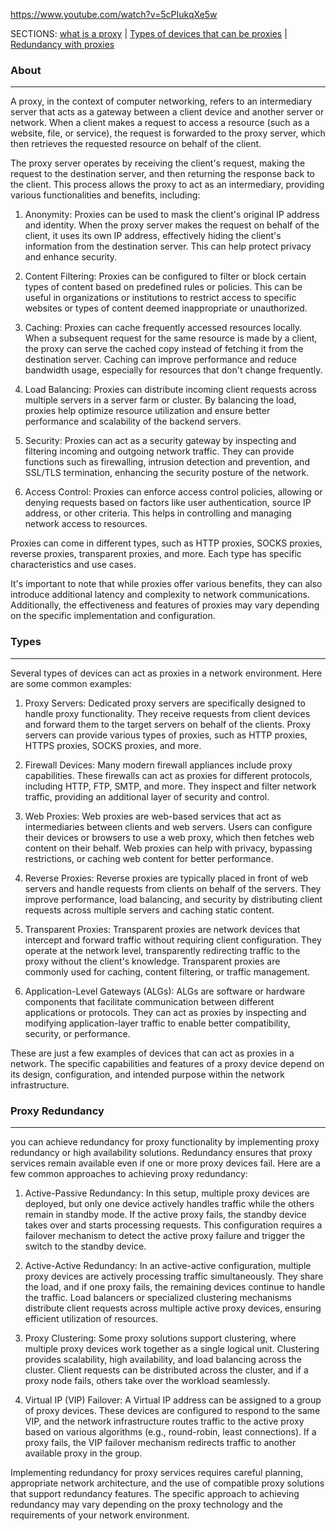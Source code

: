 https://www.youtube.com/watch?v=5cPIukqXe5w

SECTIONS: [what is a proxy](#about) | [Types of devices that can be proxies](#types) | [Redundancy with proxies](#Proxy%20redundancy)

### About
---
A proxy, in the context of computer networking, refers to an intermediary server that acts as a gateway between a client device and another server or network. When a client makes a request to access a resource (such as a website, file, or service), the request is forwarded to the proxy server, which then retrieves the requested resource on behalf of the client.

The proxy server operates by receiving the client's request, making the request to the destination server, and then returning the response back to the client. This process allows the proxy to act as an intermediary, providing various functionalities and benefits, including:

1. Anonymity: Proxies can be used to mask the client's original IP address and identity. When the proxy server makes the request on behalf of the client, it uses its own IP address, effectively hiding the client's information from the destination server. This can help protect privacy and enhance security.
    
2. Content Filtering: Proxies can be configured to filter or block certain types of content based on predefined rules or policies. This can be useful in organizations or institutions to restrict access to specific websites or types of content deemed inappropriate or unauthorized.
    
3. Caching: Proxies can cache frequently accessed resources locally. When a subsequent request for the same resource is made by a client, the proxy can serve the cached copy instead of fetching it from the destination server. Caching can improve performance and reduce bandwidth usage, especially for resources that don't change frequently.
    
4. Load Balancing: Proxies can distribute incoming client requests across multiple servers in a server farm or cluster. By balancing the load, proxies help optimize resource utilization and ensure better performance and scalability of the backend servers.
    
5. Security: Proxies can act as a security gateway by inspecting and filtering incoming and outgoing network traffic. They can provide functions such as firewalling, intrusion detection and prevention, and SSL/TLS termination, enhancing the security posture of the network.
    
6. Access Control: Proxies can enforce access control policies, allowing or denying requests based on factors like user authentication, source IP address, or other criteria. This helps in controlling and managing network access to resources.
    

Proxies can come in different types, such as HTTP proxies, SOCKS proxies, reverse proxies, transparent proxies, and more. Each type has specific characteristics and use cases.

It's important to note that while proxies offer various benefits, they can also introduce additional latency and complexity to network communications. Additionally, the effectiveness and features of proxies may vary depending on the specific implementation and configuration.

### Types
---
Several types of devices can act as proxies in a network environment. Here are some common examples:

1. Proxy Servers: Dedicated proxy servers are specifically designed to handle proxy functionality. They receive requests from client devices and forward them to the target servers on behalf of the clients. Proxy servers can provide various types of proxies, such as HTTP proxies, HTTPS proxies, SOCKS proxies, and more.
    
2. Firewall Devices: Many modern firewall appliances include proxy capabilities. These firewalls can act as proxies for different protocols, including HTTP, FTP, SMTP, and more. They inspect and filter network traffic, providing an additional layer of security and control.
    
3. Web Proxies: Web proxies are web-based services that act as intermediaries between clients and web servers. Users can configure their devices or browsers to use a web proxy, which then fetches web content on their behalf. Web proxies can help with privacy, bypassing restrictions, or caching web content for better performance.
    
4. Reverse Proxies: Reverse proxies are typically placed in front of web servers and handle requests from clients on behalf of the servers. They improve performance, load balancing, and security by distributing client requests across multiple servers and caching static content.
    
5. Transparent Proxies: Transparent proxies are network devices that intercept and forward traffic without requiring client configuration. They operate at the network level, transparently redirecting traffic to the proxy without the client's knowledge. Transparent proxies are commonly used for caching, content filtering, or traffic management.
    
6. Application-Level Gateways (ALGs): ALGs are software or hardware components that facilitate communication between different applications or protocols. They can act as proxies by inspecting and modifying application-layer traffic to enable better compatibility, security, or performance.
    

These are just a few examples of devices that can act as proxies in a network. The specific capabilities and features of a proxy device depend on its design, configuration, and intended purpose within the network infrastructure.


### Proxy Redundancy
---
you can achieve redundancy for proxy functionality by implementing proxy redundancy or high availability solutions. Redundancy ensures that proxy services remain available even if one or more proxy devices fail. Here are a few common approaches to achieving proxy redundancy:

1. Active-Passive Redundancy: In this setup, multiple proxy devices are deployed, but only one device actively handles traffic while the others remain in standby mode. If the active proxy fails, the standby device takes over and starts processing requests. This configuration requires a failover mechanism to detect the active proxy failure and trigger the switch to the standby device.
    
2. Active-Active Redundancy: In an active-active configuration, multiple proxy devices are actively processing traffic simultaneously. They share the load, and if one proxy fails, the remaining devices continue to handle the traffic. Load balancers or specialized clustering mechanisms distribute client requests across multiple active proxy devices, ensuring efficient utilization of resources.
    
3. Proxy Clustering: Some proxy solutions support clustering, where multiple proxy devices work together as a single logical unit. Clustering provides scalability, high availability, and load balancing across the cluster. Client requests can be distributed across the cluster, and if a proxy node fails, others take over the workload seamlessly.
    
4. Virtual IP (VIP) Failover: A Virtual IP address can be assigned to a group of proxy devices. These devices are configured to respond to the same VIP, and the network infrastructure routes traffic to the active proxy based on various algorithms (e.g., round-robin, least connections). If a proxy fails, the VIP failover mechanism redirects traffic to another available proxy in the group.
    

Implementing redundancy for proxy services requires careful planning, appropriate network architecture, and the use of compatible proxy solutions that support redundancy features. The specific approach to achieving redundancy may vary depending on the proxy technology and the requirements of your network environment.